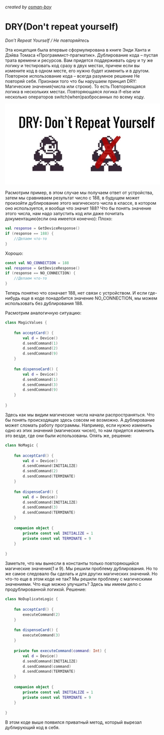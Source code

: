 ###### created by [osman-boy](https://github.com/osman-boy)

# **DRY(Don't repeat yourself)**

_Don’t Repeat Yourself / Не повторяйтесь_

Эта концепция была впервые сформулирована в книге Энди Ханта и Дэйва Томаса «Программист-прагматик».
Дублирование кода – пустая трата времени и ресурсов. Вам придется поддерживать одну и ту же логику и
тестировать код сразу в двух местах, причем если вы измените код в одном месте, его нужно будет
изменить и в другом. Повторное использование кода – всегда разумное решение Не повторяй себя.
Признаки того что бы нарушаем принцип DRY:
Магические значения(числа или строки). То есть Повторяющаяся логика в нескольких местах.
Повторяющаяся логика if-else или несколько операторов switch(when)разбросанных по всему коду.

![](dry.jpg)

Расмотрим пример, в этом случае мы получаем ответ от устройства, затем мы сравниваем результат число
с 188, в будущем может произойти дублирование этого магического числа в классе, в котором оно
используется, и вообще что значит 188? Что бы понять значение этого числа, нам надо запустить код
или даже почитать документацию(если она имеется конечно):
Плохо:

```kotlin
val response = GetDeviceResponse()
if (response == 188) {
    //Делаем что-то
}
```

Хорошо:

```kotlin
const val NO_CONNECTION = 188
val response = GetDeviceResponse()
if (response == NO_CONNECTION) {
    //Делаем что-то
}
```

Теперь понятно что означает 188, нет связи с устройством. И если где-нибудь еще в коде понадобится
значение NO_CONNECTION, мы можем использовать без дублирования 188.

Расмотрим аналогичную ситуацию:

```kotlin
class MagicValues {

    fun acceptCard() {
        val d = Device()
        d.sendCommand(1)
        d.sendCommand(2)
        d.sendCommand(9)
    }

    fun dispenseCard() {
        val d = Device()
        d.sendCommand(1)
        d.sendCommand(3)
        d.sendCommand(9)
    }

}
```

Здесь как мы видим магические числа начали распространяться. Что бы понять происходящее здесь совсем
не возможно. А дублирование может сломать работу программы. Например, если нужно изменить одно из
этих значений (магических чисел), то нам придется изменить это везде, где они были использованы.
Опять же, решение:

```kotlin
class NoMagic {

    fun acceptCard() {
        val d = Device()
        d.sendCommand(INITIALIZE)
        d.sendCommand(2)
        d.sendCommand(TERMINATE)
    }

    fun dispenseCard() {
        val d = Device()
        d.sendCommand(INITIALIZE)
        d.sendCommand(3)
        d.sendCommand(TERMINATE)
    }

    companion object {
        private const val INITIALIZE = 1
        private const val TERMINATE = 9
    }

}
```

Заметьте, что мы вынесли в константы только повторяющийся магические значения(1 и 9). Мы решили
проблему дублирования. Но то же самое следовало бы сделать и для других магических значений. Но
что-то еще в этом коде не так? Мы решили проблему с магическими значениями. Что еще можно улучшить?
Здесь мы имеем дело с продублированной логикой. Решение:

```kotlin
class NoDuplicateLogic {

    fun acceptCard() {
        executeCommand(2)
    }

    fun dispenseCard() {
        executeCommand(3)
    }

    private fun executeCommand(command: Int) {
        val d = Device()
        d.sendCommand(INITIALIZE)
        d.sendCommand(command)
        d.sendCommand(TERMINATE)
    }

    companion object {
        private const val INITIALIZE = 1
        private const val TERMINATE = 9
    }

}
```

В этом коде выше появился приватный метод, который вырезал дублирующий код в себя.




